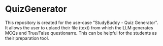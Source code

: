 # QuizGenerator
This repository is created for the use-case "StudyBuddy - Quiz Generator".
It allows the user to uplaod their file (text) from which the LLM generates MCQs and True/False questionarre. This can be helpful for the students as their preparation tool.
